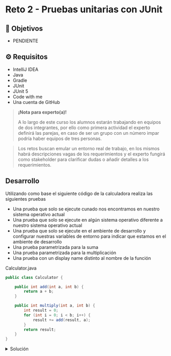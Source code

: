 # Reto 2 - Pruebas unitarias con JUnit

## :dart: Objetivos

- PENDIENTE

## ⚙ Requisitos

- IntelliJ IDEA
- Java
- Gradle
- JUnit
- JUnit 5
- Code with me
- Una cuenta de GitHub

>**¡Nota para experto(a)!**
>
> A lo largo de este curso los alumnos estarán trabajando en equipos de dos integrantes, por ello como primera actividad el experto definirá las parejas, en caso de ser un grupo con un número impar podría haber equipos de tres personas.

> Los retos buscan emular un entorno real de trabajo, en los mismos habrá descripciones vagas de los requerimientos y el experto fungirá como stakeholder para clarificar dudas o añadir detalles a los requerimientos.

## Desarrollo

Utilizando como base el siguiente código de la calculadora realiza las siguientes pruebas

* Una prueba que solo se ejecute cunado nos encontramos en nuestro sistema operativo actual
* Una prueba que solo se ejecute en algún sistema operativo diferente a nuestro sistema operativo actual
* Una prueba que solo se ejecute en el ambiente de desarrollo y configurar nuestras variables de entorno para indicar que estamos en el ambiente de desarrollo
* Una prueba parametrizada para la suma
* Una prueba parametrizada para la multiplicación
* Una prueba con un display name distinto al nombre de la función

Calculator.java

```java
public class Calculator {

    public int add(int a, int b) {
        return a + b;
    }

    public int multiply(int a, int b) {
        int result = 0;
        for (int i = 0; i < b; i++) {
            result += add(result, a);
        }
        return result;
    }
}
```


<details>
  <summary>Solución</summary>

Con los conceptos aprendidos en el work, podemos realizar los cambios correspondientes para migrar nuestras pruebas de JUnit 4 a JUnit 5 
  
  CalculatorTest.java
  
  ```java
class CalculatorTest {
    private int a, b;
    private Calculator calculator;

    @BeforeEach
    void setUp() {
        calculator = new Calculator();

        a = ThreadLocalRandom.current().nextInt();
        b = ThreadLocalRandom.current().nextInt();
    }

    @Test
    void testAdd() {
        int result = calculator.add(a, b);

        assertEquals( a + b, result, "Resultado incorrecto de la suma");
    }

    @Test
    void testAddThrowsExceptionWhenIsCalledWithInvalidParams() {
        String c = "hello";

        assertThrows(Exception.class, () -> {
            int result = calculator.add(a, c);

            assertEquals( a + b, result, "Resultado incorrecto de la suma");
        });
    }

    @Test
    void testMultiply() {
        int additionResult = calculator.add(a, b);

        assumeTrue(additionResult == a+b);

        int multiplicationResult = calculator.multiply(a, b);

        Assertions.assertEquals(a * b, multiplicationResult, "Resultado incorrecto de la multiplicación");
    }
}
```
</details>
